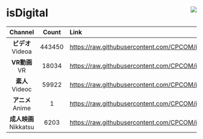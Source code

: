 # isDigital <img align="right" src="https://img.shields.io/github/last-commit/CPCOM/isDigital"/>  
  
| Channel | Count | Link |  
| :-----: | :---: | :--- |  
|**ビデオ**<br />Videoa | 443450 | https://raw.githubusercontent.com/CPCOM/isDigital/main/Videoa.txt |  
|**VR動画**<br />VR | 18034 | https://raw.githubusercontent.com/CPCOM/isDigital/main/VR.txt |  
|**素人**<br />Videoc | 59922 | https://raw.githubusercontent.com/CPCOM/isDigital/main/Videoc.txt |  
|**アニメ**<br />Anime | 1 | https://raw.githubusercontent.com/CPCOM/isDigital/main/Anime.txt |  
|**成人映画**<br />Nikkatsu | 6203 | https://raw.githubusercontent.com/CPCOM/isDigital/main/Nikkatsu.txt |  